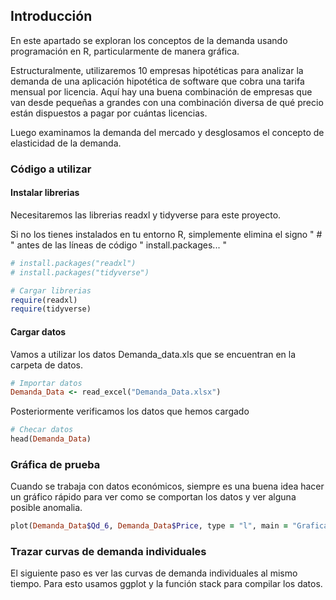 ## Introducción
En este apartado se exploran los conceptos de la demanda usando programación en R, particularmente de manera gráfica. 

Estructuralmente, utilizaremos 10 empresas hipotéticas para analizar la demanda de una aplicación hipotética de software que cobra una tarifa mensual por licencia. Aquí hay una buena combinación de empresas que van desde pequeñas a grandes con una combinación diversa de qué precio están dispuestos a pagar por cuántas licencias.

Luego examinamos la demanda del mercado y desglosamos el concepto de elasticidad de la demanda.

### Código a utilizar

#### Instalar librerias
Necesitaremos las librerias readxl y tidyverse para este proyecto. 

Si no los tienes instalados en tu entorno R, simplemente elimina el signo " # " antes de las líneas de código " install.packages... " 

```ruby
# install.packages("readxl") 
# install.packages("tidyverse")

# Cargar librerias 
require(readxl) 
require(tidyverse)
```

#### Cargar datos
Vamos a utilizar los datos Demanda_data.xls que se encuentran en la carpeta de datos. 

```ruby
# Importar datos 
Demanda_Data <- read_excel("Demanda_Data.xlsx")
```

Posteriormente verificamos los datos que hemos cargado

```ruby
# Checar datos 
head(Demanda_Data)
```

### Gráfica de prueba
Cuando se trabaja con datos económicos, siempre es una buena idea hacer un gráfico rápido para ver como se comportan los datos y ver alguna posible anomalia.

```ruby
plot(Demanda_Data$Qd_6, Demanda_Data$Price, type = "l", main = "Grafica", xlab = "Cantidad", ylab = "Precio")
```
### Trazar curvas de demanda individuales
El siguiente paso es ver las curvas de demanda individuales al mismo tiempo. Para esto usamos ggplot y la función stack para compilar los datos.
